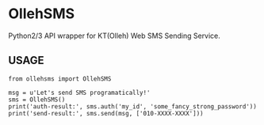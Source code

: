 # OllehSMS

Python2/3 API wrapper for KT(Olleh) Web SMS Sending Service.

## USAGE
    from ollehsms import OllehSMS
    
    msg = u'Let's send SMS programatically!'
    sms = OllehSMS()
    print('auth-result:', sms.auth('my_id', 'some_fancy_strong_password'))
    print('send-result:', sms.send(msg, ['010-XXXX-XXXX']))
